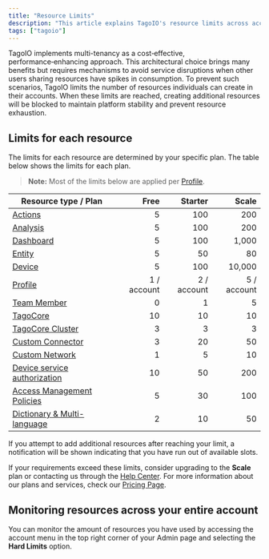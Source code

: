 ```yaml
---
title: "Resource Limits"
description: "This article explains TagoIO's resource limits across account plans and lists the per-plan limits for common resource types, noting that most limits apply per Profile."
tags: ["tagoio"]
---
```

TagoIO implements multi-tenancy as a cost‑effective, performance‑enhancing approach. This architectural choice brings many benefits but requires mechanisms to avoid service disruptions when other users sharing resources have spikes in consumption. To prevent such scenarios, TagoIO limits the number of resources individuals can create in their accounts. When these limits are reached, creating additional resources will be blocked to maintain platform stability and prevent resource exhaustion.

## Limits for each resource

The limits for each resource are determined by your specific plan. The table below shows the limits for each plan.

> **Note:** Most of the limits below are applied per [Profile](/tagoio/account/profiles).

| Resource type / Plan | Free | Starter | Scale |
|---|---:|---:|---:|
| [Actions](/tagoio/actions/actions) | 5 | 100 | 200 |
| [Analysis](/tagoio/analysis/analysis-overview) | 5 | 100 | 200 |
| [Dashboard](/tagoio/dashboards/creating-dashboard-tabs) | 5 | 100 | 1,000 |
| [Entity](entities/entities) | 5 | 50 | 80 |
| [Device](/tagoio/devices/devices) | 5 | 100 | 10,000 |
| [Profile](/tagoio/account/profiles) | 1 / account | 2 / account | 5 / account |
| [Team Member](/tagoio/account/team-management-sharing-your-profile) | 0 | 1 | 5 |
| [TagoCore](/tagocore) | 10 | 10 | 10 |
| [TagoCore Cluster](/tagocore/tagocore-cluster) | 3 | 3 | 3 |
| [Custom Connector](/tagoio/integrations/connector-overview) | 3 | 20 | 50 |
| [Custom Network](/tagoio/integrations/creating-a-network-integration) | 1 | 5 | 10 |
| [Device service authorization](/tagoio/security/authorization) | 10 | 50 | 200 |
| [Access Management Policies](/tagoio/security/access-management) | 5 | 30 | 100 |
| [Dictionary & Multi-language](/tagoio/dictionaries) | 2 | 10 | 50 |

If you attempt to add additional resources after reaching your limit, a notification will be shown indicating that you have run out of available slots.

If your requirements exceed these limits, consider upgrading to the **Scale** plan or contacting us through the [Help Center](https://help.tago.io/portal/en/newticket). For more information about our plans and services, check our [Pricing Page](https://tago.io/pricing).

## Monitoring resources across your entire account

You can monitor the amount of resources you have used by accessing the account menu in the top right corner of your Admin page and selecting the **Hard Limits** option.